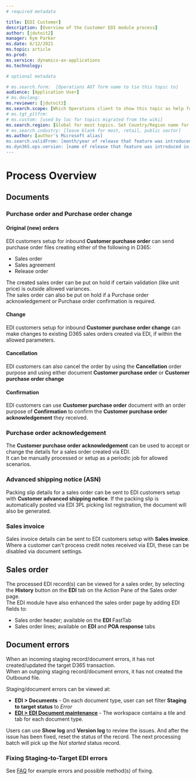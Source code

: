 ```yaml
---
# required metadata

title: [EDI Customer]
description: [Overview of the Customer EDI module process]
author: [jdutoit2]
manager: Kym Parker
ms.date: 6/12/2021
ms.topic: article
ms.prod: 
ms.service: dynamics-ax-applications
ms.technology: 

# optional metadata

# ms.search.form:  [Operations AOT form name to tie this topic to]
audience: [Application User]
# ms.devlang: 
ms.reviewer: [jdutoit2]
ms.search.scope: [Which Operations client to show this topic as help for, to be set by content strategist, see list here: https://microsoft.sharepoint.com/teams/DynDoc/_layouts/15/WopiFrame.aspx?sourcedoc={23419e1c-eb64-42e9-aa9b-79875b428718}&action=edit&wd=target%28Core%20Dynamics%20AX%20CP%20requirements%2Eone%7C4CC185C0%2DEFAA%2D42CD%2D94B9%2D8F2A45E7F61A%2FVersions%20list%20for%20docs%20topics%7CC14BE630%2D5151%2D49D6%2D8305%2D554B5084593C%2F%29]
# ms.tgt_pltfrm: 
# ms.custom: [used by loc for topics migrated from the wiki]
ms.search.region: [Global for most topics. Set Country/Region name for localizations]
# ms.search.industry: [leave blank for most, retail, public sector]
ms.author: [author's Microsoft alias]
ms.search.validFrom: [month/year of release that feature was introduced in, in format yyyy-mm-dd]
ms.dyn365.ops.version: [name of release that feature was introduced in, see list here: https://microsoft.sharepoint.com/teams/DynDoc/_layouts/15/WopiFrame.aspx?sourcedoc={23419e1c-eb64-42e9-aa9b-79875b428718}&action=edit&wd=target%28Core%20Dynamics%20AX%20CP%20requirements%2Eone%7C4CC185C0%2DEFAA%2D42CD%2D94B9%2D8F2A45E7F61A%2FVersions%20list%20for%20docs%20topics%7CC14BE630%2D5151%2D49D6%2D8305%2D554B5084593C%2F%29]
---
```


# Process Overview

## Documents
### Purchase order and Purchase order change
#### Original (new) orders
EDI customers setup for inbound **Customer purchase order** can send purchase order files creating either of the following in D365:
- Sales order
- Sales agreement
- Release order

The created sales order can be put on hold if certain validation (like unit price) is outside allowed variances. <br>
The sales order can also be put on hold if a Purchase order acknowledgement or Purchase order confirmation is required.

#### Change
EDI customers setup for inbound **Customer purchase order change** can make changes to existing D365 sales orders created via EDI, if within the allowed parameters. 

#### Cancellation
EDI customers can also cancel the order by using the **Cancellation** order purpose and using either document **Customer purchase order** or **Customer purchase order change**

#### Confirmation
EDI customers can use **Customer purchase order** document with an order purpose of **Confirmation** to confirm the **Customer purchase order acknowledgement** they received.

### Purchase order acknowledgement
The **Customer purchase order acknowledgement** can be used to accept or change the details for a sales order created via EDI. <br>
It can be manually processed or setup as a periodic job for allowed scenarios.

### Advanced shipping notice (ASN)
Packing slip details for a sales order can be sent to EDI customers setup with **Customer advanced shipping notice**.
If the packing slip is automatically posted via EDI 3PL picking list registration, the document will also be generated.

### Sales invoice
Sales invoice details can be sent to EDI customers setup with **Sales invoice**. <br>
Where a customer can't process credit notes received via EDI, these can be disabled via document settings.

## Sales order
The processed EDI record(s) can be viewed for a sales order, by selecting the **History** button on the **EDI** tab on the Action Pane of the Sales order page.<br>
The EDI module have also enhanced the sales order page by adding EDI fields to:
- Sales order header; available on the **EDI** FastTab
- Sales order lines; available on **EDI** and **POA response** tabs

## Document errors
When an incoming staging record/document errors, it has not created/updated the target D365 transaction. <br>
When an outgoing staging record/document errors, it has not created the Outbound file. <br>

Staging/document errors can be viewed at: <br>
- **EDI > Documents** - On each document type, user can set filter **Staging to target status** to _Error_
- [**EDI > EDI Document maintenance**](../../CORE/WORKSPACES/EDI%20Document%20maintenance%20workspace.md) - The workspace contains a tile and tab for each document type.

Users can use **Show log** and **Version log** to review the issues. And after the issue has been fixed, reset the status of the record. The next processing batch will pick up the _Not started_ status record.

### Fixing Staging-to-Target EDI errors 
See [FAQ](../OTHER/FAQ.md#fixing-staging-to-target-edi-errors) for example errors and possible method(s) of fixing.

